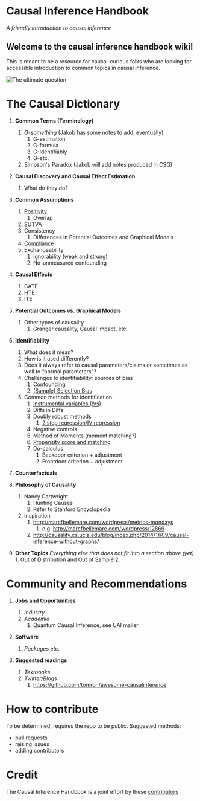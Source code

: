 Causal Inference Handbook
============================
*A friendly introduction to causal inference*

<!-- # How to read
Head over to the [Wiki section](https://github.com/limorigu/causal-inf-handbook/wiki) for all entires on fundamentals of causal inference! -->

## Welcome to the causal inference handbook wiki!

This is meant to be a resource for causal-curious folks who are looking for accessible introduction to common topics in causal inference. 

![The ultimate question](https://github.com/limorigu/causal-inf-handbook/blob/master/img/Chick-and-Egg.jpg)

The Causal Dictionary
===============
1. **Common Terms (Terminology)**
    1. _G-something_ (Jakob has some notes to add, eventually)
        1. G-estimation
        2. G-formula
        3. G-Identifiably
        4. G-etc.
    2. Simpson's Paradox (Jakob will add notes produced in CSG)
        
2. **Causal Discovery and Causal Effect Estimation**
    1. What do they do?
    
3. **Common Assumptions**
    1. [Positivity](Common_terms/Assumptions/Positivity.md)
        1. Overlap
    2. SUTVA
    3. Consistency
        1. Differences in Potential Outcomes and Graphical Models
    4. [Compliance](Common_terms/Assumptions/Compliance.md)
    5. Exchangeability
        1. Ignorability (weak and strong)
        2. No-unmeasured confounding
4. **Causal Effects**
     1. CATE
     2. HTE
     3. ITE
5. **Potential Outcomes vs. Graphical Models**
     1. Other types of causality
         1. Granger causality, Causal Impact, etc.
6. **Identifiability**
     1. What does it mean?
     2. How is it used differently?
     3. Does it always refer to causal parameters/claims or sometimes as well to “normal parameters”?
     4. Challenges to identifiability: sources of bias
        1. Confounding
        2. [(Sample) Selection Bias](Common_terms/Identifiability/Bias/Selection_bias.md)
     5. Common methods for identification
        1. [Instrumental variables (IVs)](Common_terms/Identifiability/IV.md)
        2. Diffs in Diffs
        3. Doubly robust methods
            1. [2 step regression/IV regression](Common_terms/Identifiability/Doubly_robust.md)
        4. Negative controls
        5. Method of Moments (moment matching?)
        6. [Propensity score and matching](Common_terms/Identifiability/Propensity.md)
        7. Do-calculus
            1. Backdoor criterion + adjustment
            2. Frontdoor criterion + adjustment
7. **Counterfactuals**
         
8. **Philosophy of Causality**
      1. Nancy Cartwright
         1. Hunting Causes
         2. Refer to Stanford Encyclopedia
      10. Inspiration
          1. http://marcfbellemare.com/wordpress/metrics-mondays
              1. e.g. http://marcfbellemare.com/wordpress/12869
          2. http://causality.cs.ucla.edu/blog/index.php/2014/11/09/causal-inference-without-graphs/
          
 9. **Other Topics**
        *Everything else that does not fit into a section above (yet)*
        1. Out of Distribution and Out of Sample
        2. 
          
Community and Recommendations
===============
1. [**Jobs and Opportunities**](https://github.com/limorigu/causal-inf-handbook/blob/master/Jobs-and-Opportunities/Jobs-and-Opportunities.md)
    1. _Industry_
    2. _Academia_
        1. Quantum Causal Inference, see UAI mailer
        
2. **Software**
    1. _Packages etc._
    
3. **Suggested readings**
    1. _Textbooks_
    2. _Twitter/Blogs_
        1. https://github.com/tomron/awesome-causalinference



# How to contribute

To be determined, requires the repo to be public.
Suggested methods:
- pull requests
- raising issues
- adding contributors


# Credit
The Causal Inference Handbook is a joint effort by these [contributors](https://github.com/limorigu/causal-inf-handbook/graphs/contributors)


